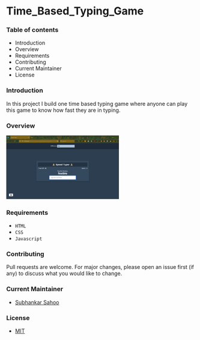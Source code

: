 # Time_Based_Typing_Game

### Table of contents

- Introduction
- Overview
- Requirements
- Contributing
- Current Maintainer
- License


### Introduction

In this project I build one time based typing game where anyone can play this game to know how fast they are in typing.


### Overview

<img src="https://github.com/sahoo-subha/Time_Based_Typing_Game/blob/main/README_Image/Main%20screen.png" alt="Main Screeen Photo" style="display: inline-block; margin: 0 auto; max-width: 300px">


### Requirements
- `HTML`
- `CSS`
- `Javascript`


### Contributing

Pull requests are welcome. For major changes, please open an issue first (if any)
to discuss what you would like to change.


### Current Maintainer
- [Subhankar Sahoo](https://github.com/sahoo-subha)

### License

- [MIT]()
